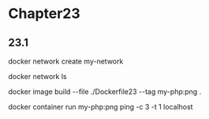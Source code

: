# Chapter23

## 23.1

docker network create my-network

docker network ls

docker image build --file ./Dockerfile23 --tag my-php:png .

docker container run my-php:png ping -c 3 -t 1 localhost
